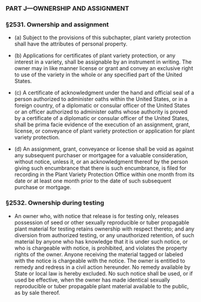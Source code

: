 ### PART J—OWNERSHIP AND ASSIGNMENT

### §2531. Ownership and assignment
* (a) Subject to the provisions of this subchapter, plant variety protection shall have the attributes of personal property.

* (b) Applications for certificates of plant variety protection, or any interest in a variety, shall be assignable by an instrument in writing. The owner may in like manner license or grant and convey an exclusive right to use of the variety in the whole or any specified part of the United States.

* (c) A certificate of acknowledgment under the hand and official seal of a person authorized to administer oaths within the United States, or in a foreign country, of a diplomatic or consular officer of the United States or an officer authorized to administer oaths whose authority is proved by a certificate of a diplomatic or consular officer of the United States, shall be prima facie evidence of the execution of an assignment, grant, license, or conveyance of plant variety protection or application for plant variety protection.

* (d) An assignment, grant, conveyance or license shall be void as against any subsequent purchaser or mortgagee for a valuable consideration, without notice, unless it, or an acknowledgment thereof by the person giving such encumbrance that there is such encumbrance, is filed for recording in the Plant Variety Protection Office within one month from its date or at least one month prior to the date of such subsequent purchase or mortgage.

### §2532. Ownership during testing
* An owner who, with notice that release is for testing only, releases possession of seed or other sexually reproducible or tuber propagable plant material for testing retains ownership with respect thereto; and any diversion from authorized testing, or any unauthorized retention, of such material by anyone who has knowledge that it is under such notice, or who is chargeable with notice, is prohibited, and violates the property rights of the owner. Anyone receiving the material tagged or labeled with the notice is chargeable with the notice. The owner is entitled to remedy and redress in a civil action hereunder. No remedy available by State or local law is hereby excluded. No such notice shall be used, or if used be effective, when the owner has made identical sexually reproducible or tuber propagable plant material available to the public, as by sale thereof.